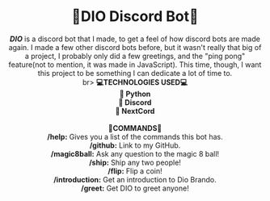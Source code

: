 <div align="center">
  <h1><b>🤖DIO Discord Bot🤖</b></h1>
  <p>
    <b><i>DIO</i></b> is a discord bot that I made, to get a feel of how discord bots are made again. I made a few other discord bots before, but it wasn't really that big of a project,
    I probably only did a few greetings, and the "ping pong" feature(not to mention, it was made in JavaScript). This time, though, I want this project to be something I can dedicate a 
    lot of time to.<br>br>
    <b>💻TECHNOLOGIES USED💻</b><br>
    <b>🐍 Python</b><br>
    <b>💬 Discord</b><br>
    <b>🔰 NextCord</b><br><br>
    <b>👾COMMANDS👾</b><br>
    <b>/help:</b> Gives you a list of the commands this bot has.<br>
    <b>/github:</b> Link to my GitHub.<br>
    <b>/magic8ball:</b> Ask any question to the magic 8 ball!<br>
    <b>/ship:</b> Ship any two people!<br>
    <b>/flip:</b> Flip a coin!<br>
    <b>/introduction:</b> Get an introduction to Dio Brando.<br>
    <b>/greet:</b> Get DIO to greet anyone!<br>
  </p>
</div>

